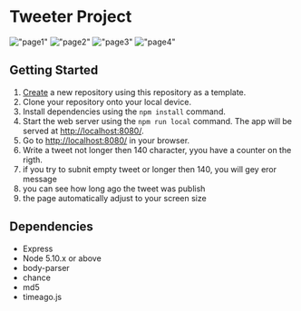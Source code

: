 # Tweeter Project
!["page1"](./images/tweeter1.png)
!["page2"](./images/tweeter2.png)
!["page3"](./images/tweeter3.png)
!["page4"](./images/tweeter4.png)
## Getting Started

1. [Create](https://docs.github.com/en/repositories/creating-and-managing-repositories/creating-a-repository-from-a-template) a new repository using this repository as a template.
2. Clone your repository onto your local device.
3. Install dependencies using the `npm install` command.
3. Start the web server using the `npm run local` command. The app will be served at <http://localhost:8080/>.
4. Go to <http://localhost:8080/> in your browser.
5. Write a tweet not longer then 140 character, yyou have a counter on the rigth.
6. if you try to subnit empty tweet or longer then 140, you will gey eror message
7. you can see how long ago the tweet was publish 
8. the page automatically adjust to your screen size 

## Dependencies

- Express
- Node 5.10.x or above
- body-parser
- chance
- md5
- timeago.js


